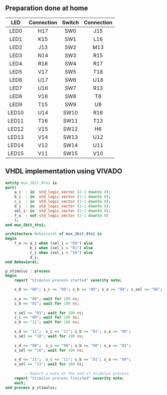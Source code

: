 ## Preparation done at home

| **LED** | **Connection** | **Switch** | **Connection** | 
| :-: | :-: | :-: | :-: |
| LED0 | H17 | SW0 | J15 |
| LED1 | K15 | SW1 | L16 |
| LED2 | J13 | SW2 | M13 |
| LED3 | N14 | SW3 | R15 |
| LED4 | R18 | SW4 | R17 |
| LED5 | V17 | SW5 | T18 |
| LED6 | U17 | SW6 | U18 |
| LED7 | U16 | SW7 | R13 |
| LED8 | V16 | SW8 | T8 |
| LED9 | T15 | SW9 | U8 |
| LED10 | U14 | SW10 | R16 |
| LED11 | T16 | SW11 | T13 |
| LED12 | V15 | SW12 | H6 |
| LED13 | V14 | SW13 | U12 |
| LED14 | V12 | SW14 | U11 |
| LED15 | V11 | SW15 | V10 |

## VHDL implementation using VIVADO

```vhdl
entity mux_2bit_4to1 is
port(
    a_i  : in  std_logic_vector (2-1 downto 0);
    b_i  : in  std_logic_vector (2-1 downto 0);
    c_i  : in  std_logic_vector (2-1 downto 0);
    d_i  : in  std_logic_vector (2-1 downto 0);
    sel_i: in  std_logic_vector (2-1 downto 0);
    f_o  : out std_logic_vector (2-1 downto 0)
    );
end mux_2bit_4to1;

architecture Behavioral of mux_2bit_4to1 is
begin
    f_o <= a_i when (sel_i = "00") else
           b_i when (sel_i = "01") else
           c_i when (sel_i = "10") else
           d_i; 
end Behavioral;
```

``` vhdl
p_stimulus : process 
begin 
    report "Stimulus process started" severity note;

    s_d <= "00"; s_c <= "00"; s_b <= "00"; s_a <= "00"; s_sel <= "00"; wait for 100 ns;
        
    s_a <= "00"; wait for 100 ns;
    s_b <= "01"; wait for 100 ns;
        
    s_sel <= "01"; wait for 100 ns;
    s_c <= "00"; wait for 100 ns;
    s_b <= "11"; wait for 100 ns;  
        
    s_d <= "11";  s_c <= "11"; s_b <= "01"; s_a <= "00"; 
    s_sel <= "10"; wait for 100 ns;  
        
    s_d <= "00";  s_c <= "00"; s_b <= "00"; s_a <= "01"; 
    s_sel <= "10"; wait for 100 ns;  
        
    s_d <= "11";  s_c <= "11"; s_b <= "01"; s_a <= "00"; 
    s_sel <= "11"; wait for 100 ns;  
               
        -- Report a note at the end of stimulus process
    report "Stimulus process finished" severity note;
    wait;
end process p_stimulus;
```
